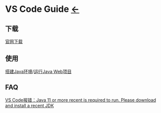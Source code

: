 # VS Code Guide  [←](index.md)

## 下载

[官网下载](https://code.visualstudio.com/Download)

## 使用

[搭建Java环境](https://www.cnblogs.com/miskis/p/9816135.html)/[运行Java Web项目](https://www.jianshu.com/p/1355b54a5801)

[]()

## FAQ

[VS Code报错：Java 11 or more recent is required to run. Please download and install a recent JDK](https://blog.csdn.net/qq_27123591/article/details/108113571)

